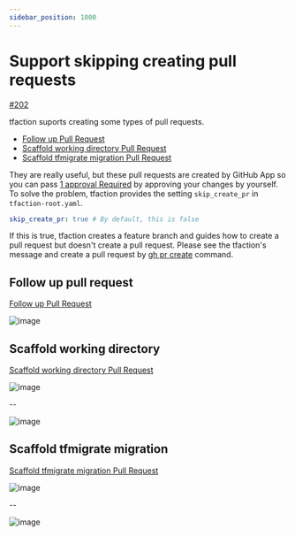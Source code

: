 ```yaml
---
sidebar_position: 1000
---
```


# Support skipping creating pull requests

[#202](https://github.com/suzuki-shunsuke/tfaction/issues/202)

tfaction suports creating some types of pull requests.

* [Follow up Pull Request](follow-up-pr)
* [Scaffold working directory Pull Request](scaffold-working-dir)
* [Scaffold tfmigrate migration Pull Request](tfmigrate#scaffold-migration-pull-request)

They are really useful, but these pull requests are created by GitHub App so you can pass [1 approval Required](https://docs.github.com/en/repositories/configuring-branches-and-merges-in-your-repository/defining-the-mergeability-of-pull-requests/about-protected-branches#require-pull-request-reviews-before-merging) by approving your changes by yourself.
To solve the problem, tfaction provides the setting `skip_create_pr` in `tfaction-root.yaml`.

```yaml
skip_create_pr: true # By default, this is false
```

If this is true, tfaction creates a feature branch and guides how to create a pull request but doesn't create a pull request.
Please see the tfaction's message and create a pull request by [gh pr create](https://cli.github.com/manual/gh_pr_create) command.

## Follow up pull request

[Follow up Pull Request](follow-up-pr)

![image](https://user-images.githubusercontent.com/13323303/155868691-4a70167c-bf27-4e14-93da-99d72dd39649.png)

## Scaffold working directory

[Scaffold working directory Pull Request](scaffold-working-dir)

![image](https://user-images.githubusercontent.com/13323303/155868783-e5131df4-5291-4f94-993d-dfaf46bdc03d.png)

--

![image](https://user-images.githubusercontent.com/13323303/155868807-3e5a590f-13ef-4c90-ad47-d92102b46e00.png)

## Scaffold tfmigrate migration

[Scaffold tfmigrate migration Pull Request](tfmigrate#scaffold-migration-pull-request)

![image](https://user-images.githubusercontent.com/13323303/155868841-d473d487-7b86-4d01-99ce-ad2da1bdad72.png)

--

![image](https://user-images.githubusercontent.com/13323303/155868848-98518c6f-227a-430d-917e-bc366ba48048.png)
